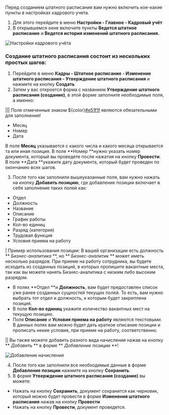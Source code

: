 
Перед созданием штатного расписания вам нужно включить кое-какие пункты в настройках кадрового учета. 

1. Для этого перейдите в меню **Настройки - Главное -  Кадровый учёт**
2. В открывшемся окне включите пункты **Ведется штатное расписание** и **Ведется история изменений штатного расписания.**

![Настройки кадрового учёта](https://storage.crisp.chat/users/helpdesk/website/7c9d635e0b0cd000/image_xhxkxh.png)
### Создание штатного расписания состоит из нескольких простых шагов:

1. Перейдите в меню **Кадры - Штатное расписание - Изменение штатного расписания - Утверждение штатного расписания** и нажмите на кнопку **Создать**
2. Затем у вас откроется форма с названием **Утверждение штатного расписания (создание)**, в этой форме заполните необходимые поля, а именно:

||| Поля отмеченные знаком ${color}[#e51f1f](*) являются обязательными для заполнения!
* Месяц  
* Номер
* Дата

В поле **Месяц** указывается с какого числа и какого месяца открывается та или иная позиция.
В поле **Номер **нужно указать номер документа, который вы проведете после нажатия на кнопку **Провести**.
В поле **Дата **укажите дату документа, который будет проведен по окончанию всех шагов.

3. После того как заполнили вышеуказанные поля, вам нужно нажать на кнопку **Добавить позицию**, где добавление позиции включает в себя заполнение таких полей как:

* Отдел
* Должность
* Название
* Описание
* График работы
* Кол-во единиц
* Разряд (категория)
* Трудовая функция
* Условия приема на работу

| Пример использования позиции: В вашей организации есть должность ** _Бизнес-аналитика_ **, но ** _Бизнес-аналитик_ ** может иметь несколько разрядов. При приеме на работу сотрудника, вы будете исходить из созданных позиций, в которых пропишите вакантные места, так как вы можете нанять Бизнес-аналитика с низким либо высоким разрядом.

- В полях **Отдел **и **Должность**, вам будет предоставлен список уже ранее созданных сущностей текущих полей. То есть, вам нужно выбрать тот отдел и должность, к которым будет закреплена позиция.
- В поле **Кол-во единиц** укажите количество вакантных мест на текущую позицию.
- Поля **Описание** и **Условия приема на работу** являются текстовыми. В данных полях вам можно будет дать краткое описание позиции и прописать некие условия, при приеме на работу, соответственно.

|| Вы также можете добавить разного вида начисления нажав на кнопку ** _Добавить_ ** в форме ** _Добавление позиции_ **!


![Добавление начисления](https://storage.crisp.chat/users/helpdesk/website/7c9d635e0b0cd000/image_1povbf5.png)

4. После того как заполнили все необходимые данные в форме **Добавление позиции** нажмите на кнопку **Сохранить**.
5. В форме **Утверждение штатного расписания (создание)** вы можете:

* Нажать на кнопку **Сохранить**, документ сохранится как черновик, который можно будет провести в форме **Изменения штатного расписания** нажав на кнопку **Провести**
* Нажать на кнопку **Провести**, документ проведется.